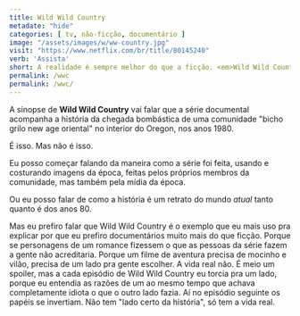 ```yaml
---
title: Wild Wild Country
metadate: "hide"
categories: [ tv, não-ficção, documentário ]
image: "/assets/images/w/ww-country.jpg"
visit: "https://www.netflix.com/br/title/80145240"
verb: 'Assista'
short: A realidade é sempre melhor do que a ficção. <em>Wild Wild Country</em> tem pessoas reais tomando decisões reais, por mais absurdas ou idiotas que elas possam ser. Tudo isso contado usando imagens reais da época.
permalink: /wwc
permalink: /wwc/
---
```


A sinopse de **Wild Wild Country** vai falar que a série documental acompanha a história da chegada bombástica de uma comunidade "bicho grilo new age oriental" no interior do Oregon, nos anos 1980.

É isso. Mas não é isso.

Eu posso começar falando da maneira como a série foi feita, usando e costurando imagens da época, feitas pelos próprios membros da comunidade, mas também pela mídia da época.

Ou eu posso falar de como a história é um retrato do mundo *atual* tanto quanto é dos anos 80.

Mas eu prefiro falar que Wild Wild Country é o exemplo que eu mais uso pra explicar por que eu prefiro documentários muito mais do que ficção. Porque se personagens de um romance fizessem o que as pessoas da série fazem a gente não acreditaria. Porque um filme de aventura precisa de mocinho e vilão, precisa de um lado pra gente escolher. A vida real não. É meio um spoiler, mas a cada episódio de Wild Wild Country eu torcia pra um lado, porque eu entendia as razões de um ao mesmo tempo que achava completamente idiota o que o outro lado fazia. Aí no episódio seguinte os papéis se invertiam. Não tem "lado certo da história", só tem a vida real.